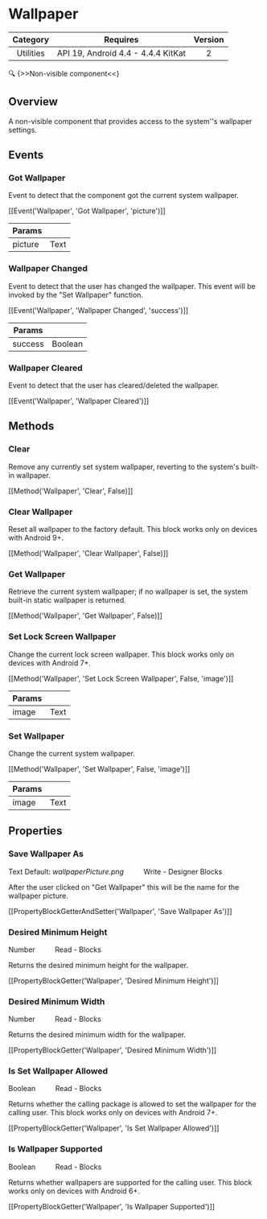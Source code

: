 # Wallpaper

| Category | Requires | Version |
|:--------:|:-------:|:--------:|
|Utilities|API 19, Android 4.4 - 4.4.4 KitKat|2|

:mag: {>>Non-visible component<<}

## Overview

A non-visible component that provides access to the system''s wallpaper settings.

## Events

### Got Wallpaper

Event to detect that the component got the current system wallpaper.

[[Event('Wallpaper', 'Got Wallpaper', 'picture')]]

| Params | []() |
|--------|------|
|picture|<span class="chip chip-text">Text</span>|


### Wallpaper Changed

Event to detect that the user has changed the wallpaper. This event will be invoked by the "Set Wallpaper" function.

[[Event('Wallpaper', 'Wallpaper Changed', 'success')]]

| Params | []() |
|--------|------|
|success|<span class="chip chip-boolean">Boolean</span>|


### Wallpaper Cleared

Event to detect that the user has cleared/deleted the wallpaper.

[[Event('Wallpaper', 'Wallpaper Cleared')]]

## Methods

### Clear

Remove any currently set system wallpaper, reverting to the system's built-in wallpaper.

[[Method('Wallpaper', 'Clear', False)]]

### Clear Wallpaper

Reset all wallpaper to the factory default. This block works only on devices with Android 9+.

[[Method('Wallpaper', 'Clear Wallpaper', False)]]

### Get Wallpaper

Retrieve the current system wallpaper; if no wallpaper is set, the system built-in static wallpaper is returned.

[[Method('Wallpaper', 'Get Wallpaper', False)]]

### Set Lock Screen Wallpaper

Change the current lock screen wallpaper. This block works only on devices with Android 7+.

[[Method('Wallpaper', 'Set Lock Screen Wallpaper', False, 'image')]]

| Params | []() |
|--------|------|
|image|<span class="chip chip-text">Text</span>|


### Set Wallpaper

Change the current system wallpaper.

[[Method('Wallpaper', 'Set Wallpaper', False, 'image')]]

| Params | []() |
|--------|------|
|image|<span class="chip chip-text">Text</span>|


## Properties

### Save Wallpaper As

<span class="chip chip-text">Text</span> <span class="chip chip-text">Default: <i>wallpaperPicture.png</i></span>&nbsp;&nbsp;&nbsp;&nbsp;&nbsp;&nbsp;&nbsp;&nbsp;&nbsp;&nbsp;<span class="chip chip-rw">Write</span> - <span class="chip chip-bd">Designer</span> <span class="chip chip-bd">Blocks</span> 

After the user clicked on "Get Wallpaper" this will be the name for the wallpaper picture.

[[PropertyBlockGetterAndSetter('Wallpaper', 'Save Wallpaper As')]]

### Desired Minimum Height

<span class="chip chip-number">Number</span>&nbsp;&nbsp;&nbsp;&nbsp;&nbsp;&nbsp;&nbsp;&nbsp;&nbsp;&nbsp;<span class="chip chip-rw">Read</span> - <span class="chip chip-bd">Blocks</span> 

Returns the desired minimum height for the wallpaper.

[[PropertyBlockGetter('Wallpaper', 'Desired Minimum Height')]]

### Desired Minimum Width

<span class="chip chip-number">Number</span>&nbsp;&nbsp;&nbsp;&nbsp;&nbsp;&nbsp;&nbsp;&nbsp;&nbsp;&nbsp;<span class="chip chip-rw">Read</span> - <span class="chip chip-bd">Blocks</span> 

Returns the desired minimum width for the wallpaper.

[[PropertyBlockGetter('Wallpaper', 'Desired Minimum Width')]]

### Is Set Wallpaper Allowed

<span class="chip chip-boolean">Boolean</span>&nbsp;&nbsp;&nbsp;&nbsp;&nbsp;&nbsp;&nbsp;&nbsp;&nbsp;&nbsp;<span class="chip chip-rw">Read</span> - <span class="chip chip-bd">Blocks</span> 

Returns whether the calling package is allowed to set the wallpaper for the calling user. This block works only on devices with Android 7+.

[[PropertyBlockGetter('Wallpaper', 'Is Set Wallpaper Allowed')]]

### Is Wallpaper Supported

<span class="chip chip-boolean">Boolean</span>&nbsp;&nbsp;&nbsp;&nbsp;&nbsp;&nbsp;&nbsp;&nbsp;&nbsp;&nbsp;<span class="chip chip-rw">Read</span> - <span class="chip chip-bd">Blocks</span> 

Returns whether wallpapers are supported for the calling user. This block works only on devices with Android 6+.

[[PropertyBlockGetter('Wallpaper', 'Is Wallpaper Supported')]]